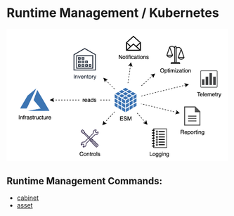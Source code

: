 # Runtime Management / Kubernetes



![runtime-management](./img/runtime-management.png)


## Runtime Management Commands:

  <!-- * [Enterprise](../cli/command-reference.md#enterprise) -->
  <!-- * [Environment](../cli/command-reference.md#environment) -->
  * [cabinet](../cli/command-reference.md#cabinet)
  * [asset](../cli/command-reference.md#asset)
  <!--  
  * [JobHandler]()   (future) (just an asset with ondemand finite execution) 
  * [Process/Job (JobHandler orchestration)]()
  * [  OnEvent]()
  * [  OnTimer]()
  * [JobHandler (just an asset with on-demand finite execution)]()
  * [Process/Job (JobHandler orchestration)]()
  -->
